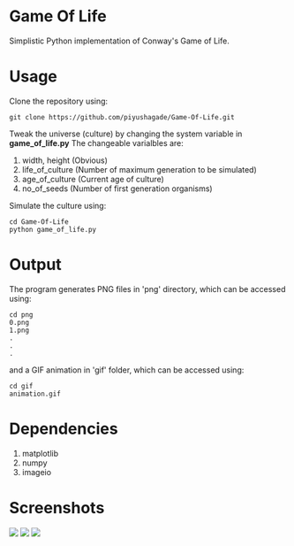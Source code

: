 # Game Of Life
Simplistic Python implementation of Conway's Game of Life.

# Usage
Clone the repository using:
```
git clone https://github.com/piyushagade/Game-Of-Life.git
```

Tweak the universe (culture) by changing the system variable in **game_of_life.py**
The changeable varialbles are:

1. width, height (Obvious)
2. life_of_culture (Number of maximum generation to be simulated)
3. age_of_culture (Current age of culture)
4. no_of_seeds  (Number of first generation organisms)

Simulate the culture using:
```
cd Game-Of-Life
python game_of_life.py
```
# Output
The program generates PNG files in 'png' directory, which can be accessed using:
```
cd png
0.png
1.png
.
.
.
```
and a GIF animation in 'gif' folder, which can be accessed using:
```
cd gif
animation.gif
```

# Dependencies
1. matplotlib
2. numpy
3. imageio

# Screenshots
<img src="http://i.imgur.com/YF8MqRX.png">
<img src="http://i.imgur.com/7CmTSfv.png">
<img src="http://i.imgur.com/qACTKTq.png">
